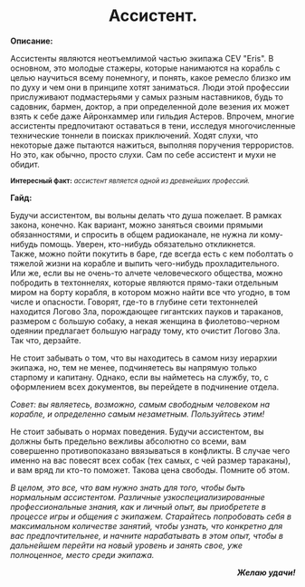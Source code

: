 <h1 align="center">Ассистент.</h1>
<p><strong>Описание:</strong></p>
<p>
Ассистенты являются неотъемлимой частью экипажа CEV "Eris". В основном, это молодые стажеры, которые нанимаются на корабль с целью научиться всему понемногу, и понять, какое ремесло близко им по духу и чем они в принципе хотят заниматься. Люди этой профессии прислуживают подмастерьями у самых разным наставников, будь то садовник, бармен, доктор, а при определенной доле везения их может взять к себе даже Айронхаммер или гильдия Астеров. Впрочем, многие ассистенты предпочитают оставаться в тени, исследуя многочисленные технические тоннели в поисках приключений. Ходят слухи, что некоторые даже пытаются нажиться, выполняя поручения террористов. Но это, как обычно, просто слухи. Сам по себе ассистент и мухи не обидит.
</p>
<p>
  <sub><b>Интересный факт:</b><em> ассистент является одной из древнейших профессий.</em></sub>
</p>
<p>
<strong>Гайд:</strong>
</p>
<p>
  Будучи ассистентом, вы вольны делать что душа пожелает. В рамках закона, конечно. Как вариант, можно заняться своими прямыми обязанностями, и спросить в общем радиоканале, не нужна ли кому-нибудь помощь. Уверен, кто-нибудь обязательно откликнется. 
  <br>
  Также, можно пойти покутить в баре, где всегда есть с кем поболтать о тяжелой жизни на корабле и выпить чего-нибудь прохладительного. Или же, если вы не очень-то алчете человеческого общества, можно побродить в техтоннелях, которые являются прямо-таки отдельным миром на борту корабля, в котором можно найти все что угодно, в том числе и опасности. Говорят, где-то в глубине сети техтоннелей находится Логово Зла, порождающее гигантских пауков и тараканов, размером с большую собаку, а некая женщина в фиолетово-черном одеянии предлагает большую награду тому, кто очистит Логово Зла. Так что, дерзайте.
 <p>
  Не стоит забывать о том, что вы находитесь в самом низу иерархии экипажа, но, тем не менее, подчиняетесь вы напрямую только старпому и капитану. Однако, если вы найметесь на службу, то, с оформлением всех документов, вы перейдете в подчинение отдела.</p>
  <p> <em>Совет: вы являетесь, возможно, самым свободным человеком на корабле, и определенно самым незаметным. Пользуйтесь этим!</em></p>
  <p>Не стоит забывать о нормах поведения. Будучи ассистентом, вы должны быть предельно вежливы абсолютно со всеми, вам совершенно противопоказано ввязываться в конфликты. В случае чего именно на вас повесят всех собак (тех самых, с чей размер тараканы), и вам вряд ли кто-то поможет. Такова цена свободы. Помните об этом.</p>
  <p><em>В целом, это все, что вам нужно знать для того, чтобы быть нормальным ассистентом. Различные узкоспециализированные профессиональные знания, как и личный опыт, вы приобретете в процессе игры и общения с экипажем. Старайтесь попробовать себя в максимальном количестве занятий, чтобы узнать, что конкретно для вас предпочтительнее, и начните нарабатывать в этом опыт, чтобы в дальнейшем перейти на новый уровень и занять свое, уже полноценное, место среди экипажа. </em></p>
  <p align="right"><b><i>Желаю удачи!</b></i></p>
</p>
